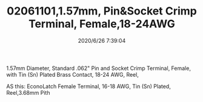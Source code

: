 ﻿---
layout: post 
title: 02061101,1.57mm, Pin&Socket Crimp Terminal, Female,18-24AWG
tags: 1625
categories: housing-terminal
overview: 1.57mm Diameter, Standard .062" Pin and Socket Crimp Terminal, Female, with Tin (Sn) Plated Brass Contact, 18-24 AWG, Reel,
part_number: 02061101
thumb_img: static/202006/338-thumb-20200626154010.jpg
small_img: static/202006/338-20200626154010.jpg
date: 2020/6/26 7:39:04
---


<p>
	1.57mm Diameter, Standard .062" Pin and Socket Crimp Terminal, Female, with Tin (Sn) Plated Brass Contact, 18-24 AWG, Reel,
</p>
<p>
	AS this: EconoLatch Female Terminal, 16-18 AWG, Tin (Sn) Plated, Reel,3.68mm Pith
</p>
